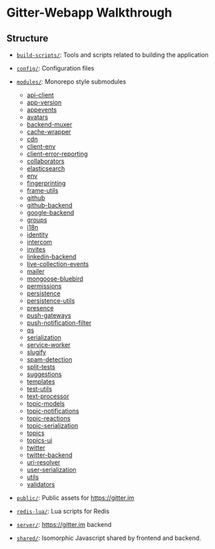 # Gitter-Webapp Walkthrough

## Structure

* [`build-scripts/`](../build-scripts): Tools and scripts related to building the application
* [`config/`](../config): Configuration files
* [`modules/`](../modules): Monorepo style submodules
  * [api-client](../modules/api-client)
  * [app-version](../modules/app-version)
  * [appevents](../modules/appevents)
  * [avatars](../modules/avatars)
  * [backend-muxer](../modules/backend-muxer)
  * [cache-wrapper](../modules/cache-wrapper)
  * [cdn](../modules/cdn)
  * [client-env](../modules/client-env)
  * [client-error-reporting](../modules/client-error-reporting)
  * [collaborators](../modules/collaborators)
  * [elasticsearch](../modules/elasticsearch)
  * [env](../modules/env)
  * [fingerprinting](../modules/fingerprinting)
  * [frame-utils](../modules/frame-utils)
  * [github](../modules/github)
  * [github-backend](../modules/github-backend)
  * [google-backend](../modules/google-backend)
  * [groups](../modules/groups)
  * [i18n](../modules/i18n)
  * [identity](../modules/identity)
  * [intercom](../modules/intercom)
  * [invites](../modules/invites)
  * [linkedin-backend](../modules/linkedin-backend)
  * [live-collection-events](../modules/live-collection-events)
  * [mailer](../modules/mailer)
  * [mongoose-bluebird](../modules/mongoose-bluebird)
  * [permissions](../modules/permissions)
  * [persistence](../modules/persistence)
  * [persistence-utils](../modules/persistence-utils)
  * [presence](../modules/presence)
  * [push-gateways](../modules/push-gateways)
  * [push-notification-filter](../modules/push-notification-filter)
  * [qs](../modules/qs)
  * [serialization](../modules/serialization)
  * [service-worker](../modules/service-worker)
  * [slugify](../modules/slugify)
  * [spam-detection](../modules/spam-detection)
  * [split-tests](../modules/split-tests)
  * [suggestions](../modules/suggestions)
  * [templates](../modules/templates)
  * [test-utils](../modules/test-utils)
  * [text-processor](../modules/text-processor)
  * [topic-models](../modules/topic-models)
  * [topic-notifications](../modules/topic-notifications)
  * [topic-reactions](../modules/topic-reactions)
  * [topic-serialization](../modules/topic-serialization)
  * [topics](../modules/topics)
  * [topics-ui](../modules/topics-ui)
  * [twitter](../modules/twitter)
  * [twitter-backend](../modules/twitter-backend)
  * [uri-resolver](../modules/uri-resolver)
  * [user-serialization](../modules/user-serialization)
  * [utils](../modules/utils)
  * [validators](../modules/validators)
   
* [`public/`](../public): Public assets for https://gitter.im
* [`redis-lua/`](../redis-lua): Lua scripts for Redis
* [`server/`](../server): https://gitter.im backend
* [`shared/`](../shared): Isomorphic Javascript shared by frontend and backend.


